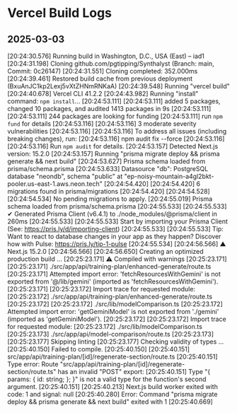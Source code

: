 # Vercel Build Logs

## 2025-03-03

[20:24:30.576] Running build in Washington, D.C., USA (East) – iad1
[20:24:31.198] Cloning github.com/pgtipping/Synthalyst (Branch: main, Commit: 0c26147)
[20:24:31.551] Cloning completed: 352.000ms
[20:24:39.461] Restored build cache from previous deployment (BxuAnJC1kp2Lexj5vXtZHNmRNKaA)
[20:24:39.548] Running "vercel build"
[20:24:40.678] Vercel CLI 41.2.2
[20:24:43.982] Running "install" command: `npm install`...
[20:24:53.111]
[20:24:53.111] added 5 packages, changed 10 packages, and audited 1413 packages in 9s
[20:24:53.111]
[20:24:53.111] 244 packages are looking for funding
[20:24:53.111] run `npm fund` for details
[20:24:53.116]
[20:24:53.116] 3 moderate severity vulnerabilities
[20:24:53.116]
[20:24:53.116] To address all issues (including breaking changes), run:
[20:24:53.116] npm audit fix --force
[20:24:53.116]
[20:24:53.116] Run `npm audit` for details.
[20:24:53.157] Detected Next.js version: 15.2.0
[20:24:53.157] Running "prisma migrate deploy && prisma generate && next build"
[20:24:53.627] Prisma schema loaded from prisma/schema.prisma
[20:24:53.633] Datasource "db": PostgreSQL database "neondb", schema "public" at "ep-noisy-mountain-a4gl2bkt-pooler.us-east-1.aws.neon.tech"
[20:24:54.420]
[20:24:54.420] 6 migrations found in prisma/migrations
[20:24:54.420]
[20:24:54.528]
[20:24:54.534] No pending migrations to apply.
[20:24:55.019] Prisma schema loaded from prisma/schema.prisma
[20:24:55.533]
[20:24:55.533] ✔ Generated Prisma Client (v6.4.1) to ./node_modules/@prisma/client in 260ms
[20:24:55.533]
[20:24:55.533] Start by importing your Prisma Client (See: <https://pris.ly/d/importing-client>)
[20:24:55.533]
[20:24:55.533] Tip: Want to react to database changes in your app as they happen? Discover how with Pulse: <https://pris.ly/tip-1-pulse>
[20:24:55.534]
[20:24:56.566] ▲ Next.js 15.2.0
[20:24:56.566]
[20:24:56.650] Creating an optimized production build ...
[20:25:23.171] ⚠ Compiled with warnings
[20:25:23.171]
[20:25:23.171] ./src/app/api/training-plan/enhanced-generate/route.ts
[20:25:23.171] Attempted import error: 'fetchResourcesWithGemini' is not exported from '@/lib/gemini' (imported as 'fetchResourcesWithGemini').
[20:25:23.171]
[20:25:23.172] Import trace for requested module:
[20:25:23.172] ./src/app/api/training-plan/enhanced-generate/route.ts
[20:25:23.172]
[20:25:23.172] ./src/lib/modelComparison.ts
[20:25:23.172] Attempted import error: 'getGeminiModel' is not exported from './gemini' (imported as 'getGeminiModel').
[20:25:23.172]
[20:25:23.172] Import trace for requested module:
[20:25:23.172] ./src/lib/modelComparison.ts
[20:25:23.173] ./src/app/api/model-comparison/route.ts
[20:25:23.173]
[20:25:23.177] Skipping linting
[20:25:23.177] Checking validity of types ...
[20:25:40.150] Failed to compile.
[20:25:40.150]
[20:25:40.151] src/app/api/training-plan/[id]/regenerate-section/route.ts
[20:25:40.151] Type error: Route "src/app/api/training-plan/[id]/regenerate-section/route.ts" has an invalid "POST" export:
[20:25:40.151] Type "{ params: { id: string; }; }" is not a valid type for the function's second argument.
[20:25:40.151]
[20:25:40.213] Next.js build worker exited with code: 1 and signal: null
[20:25:40.280] Error: Command "prisma migrate deploy && prisma generate && next build" exited with 1
[20:25:40.669]
